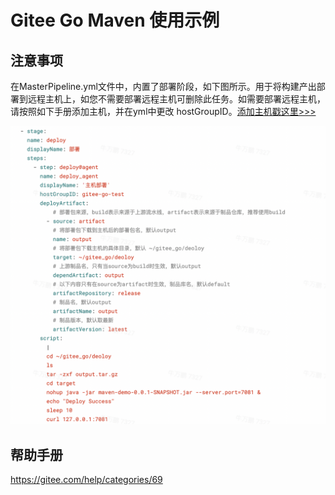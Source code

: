 # Gitee Go Maven 使用示例

## 注意事项
在MasterPipeline.yml文件中，内置了部署阶段，如下图所示。用于将构建产出部署到远程主机上，如您不需要部署远程主机可删除此任务。如需要部署远程主机，请按照如下手册添加主机，并在yml中更改 hostGroupID。[添加主机戳这里>>>](https://gitee.com/help/categories/76)

![部署阶段](./部署阶段.png)


## 帮助手册
https://gitee.com/help/categories/69